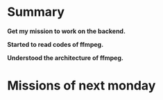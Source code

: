 # Summary #
**Get my mission to work on the backend.**

**Started to read codes of ffmpeg.**

**Understood the architecture of ffmpeg.**

# Missions of next monday #
